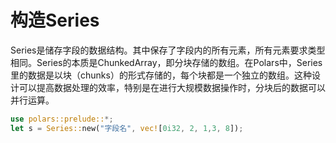 # 构造Series

Series是储存字段的数据结构。其中保存了字段内的所有元素，所有元素要求类型相同。Series的本质是ChunkedArray，即分块存储的数组。在Polars中，Series里的数据是以块（chunks）的形式存储的，每个块都是一个独立的数组。这种设计可以提高数据处理的效率，特别是在进行大规模数据操作时，分块后的数据可以并行运算。

```rust
use polars::prelude::*;
let s = Series::new("字段名", vec![0i32, 2, 1,3, 8]);
```

